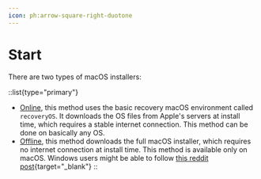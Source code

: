 ```yaml
---
icon: ph:arrow-square-right-duotone
---
```


# Start

There are two types of macOS installers:

::list{type="primary"}
- [Online](/guide/gatheringfiles/installer/online), this method uses the basic recovery macOS environment called `recoveryOS`. It downloads the OS files from Apple's servers at install time, which requires a stable internet connection. This method can be done on basically any OS.
- [Offline](/guide/gatheringfiles/installer/offline), this method downloads the full macOS installer, which requires no internet connection at install time. This method is available only on macOS. Windows users might be able to follow [this reddit post](https://web.archive.org/web/20230707192821/https://old.reddit.com/r/hackintosh/comments/jrrhox/how_to_make_a_full_offline_installer_for_macos_on/){target="_blank"}
::

